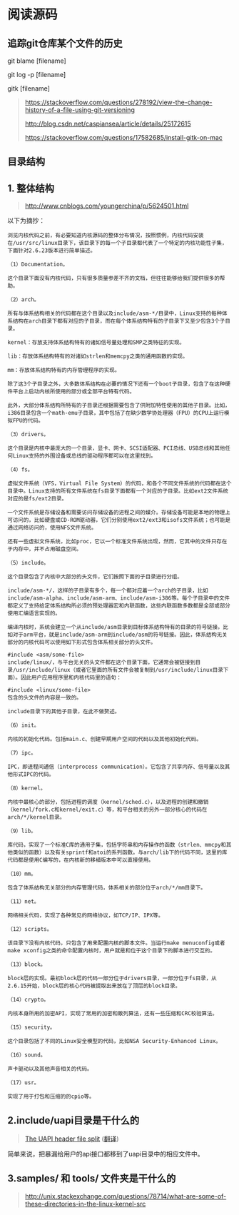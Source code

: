 # 阅读源码

## 追踪git仓库某个文件的历史

git blame [filename]

git log -p [filename]

gitk [filename]

> https://stackoverflow.com/questions/278192/view-the-change-history-of-a-file-using-git-versioning
> 
> http://blog.csdn.net/caspiansea/article/details/25172615
>
> https://stackoverflow.com/questions/17582685/install-gitk-on-mac

## 目录结构

## 1. 整体结构
> http://www.cnblogs.com/youngerchina/p/5624501.html

以下为摘抄：

```
浏览内核代码之前，有必要知道内核源码的整体分布情况，按照惯例，内核代码安装在/usr/src/linux目录下，该目录下的每一个子目录都代表了一个特定的内核功能性子集，下面针对2.6.23版本进行简单描述。

（1）Documentation。

这个目录下面没有内核代码，只有很多质量参差不齐的文档，但往往能够给我们提供很多的帮助。

（2）arch。

所有与体系结构相关的代码都在这个目录以及include/asm-*/目录中，Linux支持的每种体系结构在arch目录下都有对应的子目录，而在每个体系结构特有的子目录下又至少包含3个子目录。

kernel：存放支持体系结构特有的诸如信号量处理和SMP之类特征的实现。

lib：存放体系结构特有的对诸如strlen和memcpy之类的通用函数的实现。

mm：存放体系结构特有的内存管理程序的实现。

除了这3个子目录之外，大多数体系结构在必要的情况下还有一个boot子目录，包含了在这种硬件平台上启动内核所使用的部分或全部平台特有代码。

此外，大部分体系结构所特有的子目录还根据需要包含了供附加特性使用的其他子目录。比如，i386目录包含一个math-emu子目录，其中包括了在缺少数学协处理器（FPU）的CPU上运行模拟FPU的代码。

（3）drivers。

这个目录是内核中最庞大的一个目录，显卡、网卡、SCSI适配器、PCI总线、USB总线和其他任何Linux支持的外围设备或总线的驱动程序都可以在这里找到。

（4）fs。

虚拟文件系统（VFS，Virtual File System）的代码，和各个不同文件系统的代码都在这个目录中。Linux支持的所有文件系统在fs目录下面都有一个对应的子目录。比如ext2文件系统对应的是fs/ext2目录。

一个文件系统是存储设备和需要访问存储设备的进程之间的媒介。存储设备可能是本地的物理上可访问的，比如硬盘或CD-ROM驱动器，它们分别使用ext2/ext3和isofs文件系统；也可能是通过网络访问的，使用NFS文件系统。

还有一些虚拟文件系统，比如proc，它以一个标准文件系统出现，然而，它其中的文件只存在于内存中，并不占用磁盘空间。

（5）include。

这个目录包含了内核中大部分的头文件，它们按照下面的子目录进行分组。

include/asm-*/，这样的子目录有多个，每一个都对应着一个arch的子目录，比如include/asm-alpha、include/asm-arm、include/asm-i386等。每个子目录中的文件都定义了支持给定体系结构所必须的预处理器宏和内联函数，这些内联函数多数都是全部或部分使用汇编语言实现的。

编译内核时，系统会建立一个从include/asm目录到目标体系结构特有的目录的符号链接。比如对于arm平台，就是include/asm-arm到include/asm的符号链接。因此，体系结构无关部分的内核代码可以使用如下形式包含体系相关部分的头文件。

#include <asm/some-file> 
include/linux/，与平台无关的头文件都在这个目录下面，它通常会被链接到目录/usr/include/linux（或者它里面的所有文件会被复制到/usr/include/linux目录下面）。因此用户应用程序里和内核代码里的语句：

#include <linux/some-file> 
包含的头文件的内容是一致的。

include目录下的其他子目录，在此不做赘述。

（6）init。

内核的初始化代码。包括main.c、创建早期用户空间的代码以及其他初始化代码。

（7）ipc。

IPC，即进程间通信（interprocess communication）。它包含了共享内存、信号量以及其他形式IPC的代码。

（8）kernel。

内核中最核心的部分，包括进程的调度（kernel/sched.c），以及进程的创建和撤销（kernel/fork.c和kernel/exit.c）等，和平台相关的另外一部分核心的代码在arch/*/kernel目录。

（9）lib。

库代码，实现了一个标准C库的通用子集，包括字符串和内存操作的函数（strlen、mmcpy和其他类似的函数）以及有关sprintf和atoi的系列函数。与arch/lib下的代码不同，这里的库代码都是使用C编写的，在内核新的移植版本中可以直接使用。

（10）mm。

包含了体系结构无关部分的内存管理代码，体系相关的部分位于arch/*/mm目录下。

（11）net。

网络相关代码，实现了各种常见的网络协议，如TCP/IP、IPX等。

（12）scripts。

该目录下没有内核代码，只包含了用来配置内核的脚本文件。当运行make menuconfig或者make xconfig之类的命令配置内核时，用户就是和位于这个目录下的脚本进行交互的。

（13）block。

block层的实现。最初block层的代码一部分位于drivers目录，一部分位于fs目录，从2.6.15开始，block层的核心代码被提取出来放在了顶层的block目录。

（14）crypto。

内核本身所用的加密API，实现了常用的加密和散列算法，还有一些压缩和CRC校验算法。

（15）security。

这个目录包括了不同的Linux安全模型的代码，比如NSA Security-Enhanced Linux。

（16）sound。

声卡驱动以及其他声音相关的代码。

（17）usr。

实现了用于打包和压缩的的cpio等。
```

## 2.include/uapi目录是干什么的

> [The UAPI header file split](https://lwn.net/Articles/507794/) ([翻译](http://blog.jcix.top/2017-02-24/the_uapi_header_file_split/))

简单来说，把暴漏给用户的api接口都移到了uapi目录中的相应文件中。

## 3.samples/ 和 tools/ 文件夹是干什么的

> http://unix.stackexchange.com/questions/78714/what-are-some-of-these-directories-in-the-linux-kernel-src

